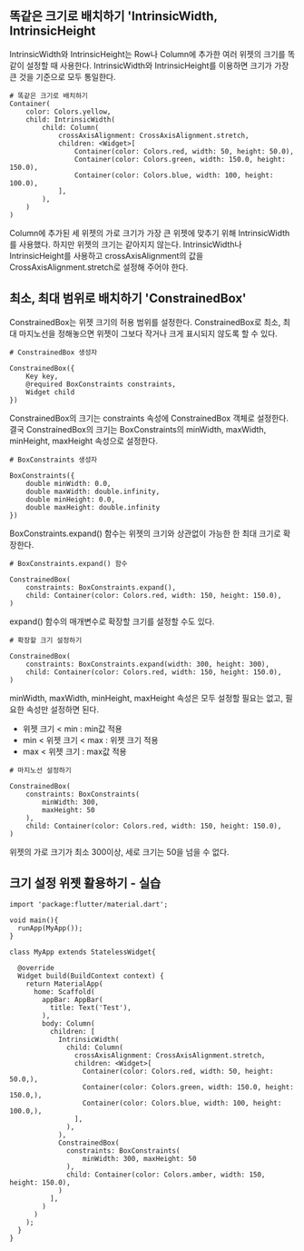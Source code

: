 ## 똑같은 크기로 배치하기 'IntrinsicWidth, IntrinsicHeight
IntrinsicWidth와 IntrinsicHeight는 Row나 Column에 추가한 여러 위젯의 크기를 똑같이 설정할 때 사용한다. IntrinsicWidth와 IntrinsicHeight를 이용하면 크기가 가장 큰 것을 기준으로 모두 통일한다.
```
# 똑같은 크기로 배치하기
Container(
    color: Colors.yellow,
    child: IntrinsicWidth(
        child: Column(
            crossAxisAlignment: CrossAxisAlignment.stretch,
            children: <Widget>[
                Container(color: Colors.red, width: 50, height: 50.0),
                Container(color: Colors.green, width: 150.0, height: 150.0),
                Container(color: Colors.blue, width: 100, height: 100.0),
            ],
        ),
    )
)
```
Column에 추가된 세 위젯의 가로 크기가 가장 큰 위젯에 맞추기 위해 IntrinsicWidth를 사용했다. 하지만 위젯의 크기는 같아지지 않는다. IntrinsicWidth나 IntrinsicHeight를 사용하고 crossAxisAlignment의 값을 CrossAxisAlignment.stretch로 설정해 주어야 한다.

## 최소, 최대 범위로 배치하기 'ConstrainedBox'
ConstrainedBox는 위젯 크기의 허용 범위를 설정한다. ConstrainedBox로 최소, 최대 마지노선을 정해놓으면 위젯이 그보다 작거나 크게 표시되지 않도록 할 수 있다.
```
# ConstrainedBox 생성자

ConstrainedBox({
    Key key,
    @required BoxConstraints constraints,
    Widget child
})
```
ConstrainedBox의 크기는 constraints 속성에 ConstrainedBox 객체로 설정한다. 결국 ConstrainedBox의 크기는 BoxConstraints의 minWidth, maxWidth, minHeight, maxHeight 속성으로 설정한다.
```
# BoxConstraints 생성자

BoxConstraints({
    double minWidth: 0.0,
    double maxWidth: double.infinity,
    double minHeight: 0.0,
    double maxHeight: double.infinity
})
```
BoxConstraints.expand() 함수는 위젯의 크기와 상관없이 가능한 한 최대 크기로 확장한다.
```
# BoxConstraints.expand() 함수

ConstrainedBox(
    constraints: BoxConstraints.expand(),
    child: Container(color: Colors.red, width: 150, height: 150.0),
)
```
expand() 함수의 매개변수로 확장할 크기를 설정할 수도 있다.
```
# 확장할 크기 설정하기

ConstrainedBox(
    constraints: BoxConstraints.expand(width: 300, height: 300),
    child: Container(color: Colors.red, width: 150, height: 150.0),
)
```
minWidth, maxWidth, minHeight, maxHeight 속성은 모두 설정할 필요는 없고, 필요한 속성만 설정하면 된다.
- 위젯 크기 < min : min값 적용
- min < 위젯 크기 < max : 위젯 크기 적용
- max < 위젯 크기 : max값 적용

```
# 마지노선 설정하기

ConstrainedBox(
    constraints: BoxConstraints(
        minWidth: 300,
        maxHeight: 50
    ),
    child: Container(color: Colors.red, width: 150, height: 150.0),
)
```
위젯의 가로 크기가 최소 300이상, 세로 크기는 50을 넘을 수 없다.

## 크기 설정 위젯 활용하기 - 실습
```
import 'package:flutter/material.dart';

void main(){
  runApp(MyApp());
}

class MyApp extends StatelessWidget{

  @override
  Widget build(BuildContext context) {
    return MaterialApp(
      home: Scaffold(
        appBar: AppBar(
          title: Text('Test'),
        ),
        body: Column(
          children: [
            IntrinsicWidth(
              child: Column(
                crossAxisAlignment: CrossAxisAlignment.stretch,
                children: <Widget>[
                  Container(color: Colors.red, width: 50, height: 50.0,),
                  Container(color: Colors.green, width: 150.0, height: 150.0,),
                  Container(color: Colors.blue, width: 100, height: 100.0,),
                ],
              ),
            ),
            ConstrainedBox(
              constraints: BoxConstraints(
                  minWidth: 300, maxHeight: 50
              ),
              child: Container(color: Colors.amber, width: 150, height: 150.0),
            )
          ],
        )
      )
    );
  }
}
```